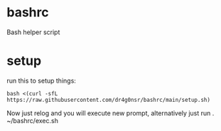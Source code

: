 # bashrc

Bash helper script

# setup

run this to setup things:
```
bash <(curl -sfL https://raw.githubusercontent.com/dr4g0nsr/bashrc/main/setup.sh)
```
Now just relog and you will execute new prompt, alternatively just run . ~/bashrc/exec.sh